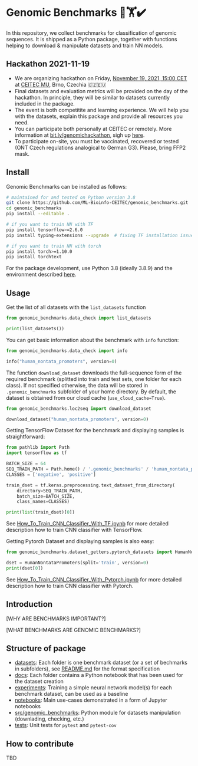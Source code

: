 # Genomic Benchmarks 🧬🏋️✔️

In this repository, we collect benchmarks for classification of genomic sequences. It is shipped as a Python package, together with functions helping to download & manipulate datasets and train NN models. 

## Hackathon 2021-11-19

* We are organizing hackathon on Friday, [November 19, 2021, 15:00 CET](https://www.timeanddate.com/worldclock/converter.html?iso=20211119T140000&p1=204&p2=136&p3=179&p4=224&p5=33&p6=176&p7=248) at [CEITEC MU](https://www.ceitec.cz/), Brno, Czechia 🇨🇿🇪🇺
* Final datasets and evaluation metrics will be provided on the day of the hackathon. In principle, they will be similar to datasets currently included in the package.
* The event is both competitite and learning experience. We will help you with the datasets, explain this package and provide all resources you need.
* You can participate both personally at CEITEC or remotely. More information at [bit.ly/genomichackathon](https://bit.ly/genomichackathon), sigh up [here](https://forms.gle/s7zoqpzXmjU6yATm6).
* To participate on-site, you must be vaccinated, recovered or tested (ONT Czech regulations analogical to German G3). Please, bring FFP2 mask.

## Install

Genomic Benchmarks can be installed as follows:

```bash
# maintained for and tested on Python version 3.8
git clone https://github.com/ML-Bioinfo-CEITEC/genomic_benchmarks.git
cd genomic_benchmarks
pip install --editable .

# if you want to train NN with TF
pip install tensorflow>=2.6.0
pip install typing-extensions --upgrade  # fixing TF installation issue

# if you want to train NN with torch
pip install torch>=1.10.0
pip install torchtext

```

For the package development, use Python 3.8 (ideally 3.8.9) and the environment described [here](README_devel.md).

## Usage
Get the list of all datasets with the `list_datasets` function

```python
from genomic_benchmarks.data_check import list_datasets

print(list_datasets())
```

You can get basic information about the benchmark with `info` function:

```python
from genomic_benchmarks.data_check import info

info("human_nontata_promoters", version=0)
```

The function `download_dataset` downloads the full-sequence form of the required benchmark (splitted into train and test sets, one folder for each class). If not specified otherwise, the data will be stored in `.genomic_benchmarks` subfolder of your home directory. By default, the dataset is obtained from our cloud cache (`use_cloud_cache=True`). 

```python
from genomic_benchmarks.loc2seq import download_dataset

download_dataset("human_nontata_promoters", version=0)
```

Getting TensorFlow Dataset for the benchmark and displaying samples is straightforward: 

```python
from pathlib import Path
import tensorflow as tf

BATCH_SIZE = 64
SEQ_TRAIN_PATH = Path.home() / '.genomic_benchmarks' / 'human_nontata_promoters' / 'train'
CLASSES = ['negative', 'positive']

train_dset = tf.keras.preprocessing.text_dataset_from_directory(
    directory=SEQ_TRAIN_PATH,
    batch_size=BATCH_SIZE,
    class_names=CLASSES)

print(list(train_dset)[0])
```
See [How_To_Train_CNN_Classifier_With_TF.ipynb](notebooks/How_To_Train_CNN_Classifier_With_TF.ipynb) for more detailed description how to train CNN classifier with TensorFlow.

Getting Pytorch Dataset and displaying samples is also easy:
```python
from genomic_benchmarks.dataset_getters.pytorch_datasets import HumanNontataPromoters

dset = HumanNontataPromoters(split='train', version=0)
print(dset[0])
```
See [How_To_Train_CNN_Classifier_With_Pytorch.ipynb](notebooks/How_To_Train_CNN_Classifier_With_Pytorch.ipynb) for more detailed description how to train CNN classifier with Pytorch.


## Introduction

[WHY ARE BENCHMARKS IMPORTANT?]

[WHAT BENCHMARKS ARE GENOMIC BENCHMARKS?]
## Structure of package

  * [datasets](datasets/): Each folder is one benchmark dataset (or a set of bechmarks in subfolders), see [README.md](datasets/README.md) for the format specification
  * [docs](docs/): Each folder contains a Python notebook that has been used for the dataset creation
  * [experiments](experiments/): Training a simple neural network model(s) for each benchmark dataset, can be used as a baseline
  * [notebooks](notebooks/): Main use-cases demonstrated in a form of Jupyter notebooks 
  * [src/genomic_benchmarks](src/genomic_benchmarks/): Python module for datasets manipulation (downlading, checking, etc.)
  * [tests](tests/): Unit tests for `pytest` and `pytest-cov`

## How to contribute

TBD
